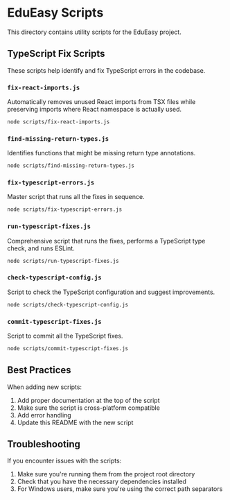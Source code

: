 # EduEasy Scripts

This directory contains utility scripts for the EduEasy project.

## TypeScript Fix Scripts

These scripts help identify and fix TypeScript errors in the codebase.

### `fix-react-imports.js`

Automatically removes unused React imports from TSX files while preserving imports where React
namespace is actually used.

```bash
node scripts/fix-react-imports.js
```

### `find-missing-return-types.js`

Identifies functions that might be missing return type annotations.

```bash
node scripts/find-missing-return-types.js
```

### `fix-typescript-errors.js`

Master script that runs all the fixes in sequence.

```bash
node scripts/fix-typescript-errors.js
```

### `run-typescript-fixes.js`

Comprehensive script that runs the fixes, performs a TypeScript type check, and runs ESLint.

```bash
node scripts/run-typescript-fixes.js
```

### `check-typescript-config.js`

Script to check the TypeScript configuration and suggest improvements.

```bash
node scripts/check-typescript-config.js
```

### `commit-typescript-fixes.js`

Script to commit all the TypeScript fixes.

```bash
node scripts/commit-typescript-fixes.js
```

## Best Practices

When adding new scripts:

1. Add proper documentation at the top of the script
2. Make sure the script is cross-platform compatible
3. Add error handling
4. Update this README with the new script

## Troubleshooting

If you encounter issues with the scripts:

1. Make sure you're running them from the project root directory
2. Check that you have the necessary dependencies installed
3. For Windows users, make sure you're using the correct path separators
